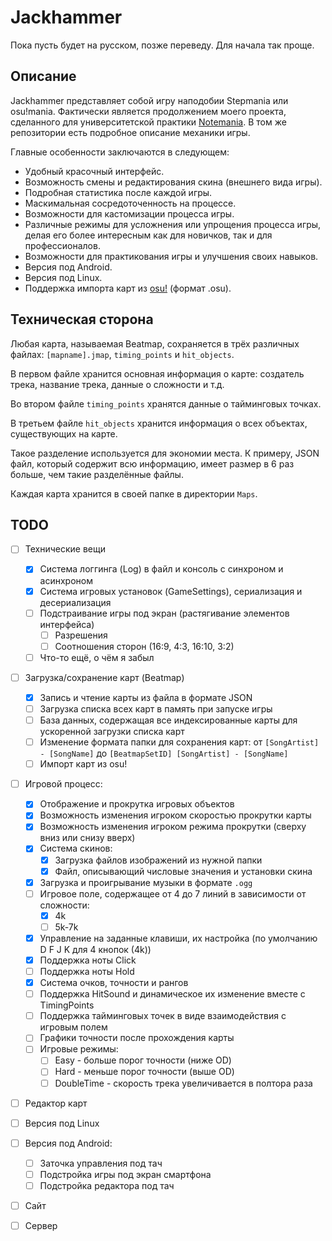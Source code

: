 # Jackhammer
Пока пусть будет на русском, позже переведу. Для начала так проще.
## Описание
Jackhammer представляет собой игру наподобии Stepmania или osu!mania. 
Фактически является продолжением моего проекта, сделанного для университетской практики 
[Notemania](https://github.com/lunacys/Notemania). В том же репозитории есть подробное описание механики игры.

Главные особенности заключаются в следующем:
- Удобный красочный интерфейс.
- Возможность смены и редактирования скина (внешнего вида игры).
- Подробная статистика после каждой игры.
- Маскимальная сосредоточенность на процессе.
- Возможности для кастомизации процесса игры.
- Различные режимы для усложнения или упрощения процесса игры, делая его более интересным как для новичков, так и для профессионалов.
- Возможности для практикования игры и улучшения своих навыков.
- Версия под Android.
- Версия под Linux.
- Поддержка импорта карт из [osu!](https://osu.ppy.sh) (формат .osu).

## Техническая сторона
Любая карта, называемая Beatmap, сохраняется в трёх различных файлах: ```[mapname].jmap```, ```timing_points``` и ```hit_objects```. 

В первом файле хранится основная информация о карте: создатель трека, название трека, данные о сложности и т.д.

Во втором файле ```timing_points``` хранятся данные о тайминговых точках.

В третьем файле ```hit_objects``` хранится информация о всех объектах, существующих на карте.

Такое разделение используется для экономии места. К примеру, JSON файл, который содержит всю информацию, 
имеет размер в 6 раз больше, чем такие разделённые файлы.

Каждая карта хранится в своей папке в директории ```Maps```.

## TODO
- [ ] Технические вещи
  - [x] Система логгинга (Log) в файл и консоль с синхроном и асинхроном
  - [x] Система игровых установок (GameSettings), сериализация и десериализация
  - [ ] Подстраивание игры под экран (растягивание элементов интерфейса)
    - [ ] Разрешения
    - [ ] Соотношения сторон (16:9, 4:3, 16:10, 3:2)
  - [ ] Что-то ещё, о чём я забыл
- [ ] Загрузка/сохранение карт (Beatmap)
  - [x] Запись и чтение карты из файла в формате JSON
  - [ ] Загрузка списка всех карт в память при запуске игры
  - [ ] База данных, содержащая все индексированные карты для ускоренной загрузки списка карт
  - [ ] Изменение формата папки для сохранения карт: от ```[SongArtist] - [SongName]``` до ```[BeatmapSetID] [SongArtist] - [SongName]```
  - [ ] Импорт карт из osu!
- [ ] Игровой процесс:
  - [x] Отображение и прокрутка игровых объектов
  - [x] Возможность изменения игроком скоростью прокрутки карты
  - [x] Возможность изменения игроком режима прокрутки (сверху вниз или снизу вверх)
  - [x] Система скинов:
    - [x] Загрузка файлов изображений из нужной папки
    - [x] Файл, описывающий числовые значения и установки скина
  - [x] Загрузка и проигрывание музыки в формате ```.ogg```
  - [ ] Игровое поле, содержащее от 4 до 7 линий в зависимости от сложности:
    - [x] 4k 
	- [ ] 5k-7k
  - [x] Управление на заданные клавиши, их настройка (по умолчанию D F J K для 4 кнопок (4k))
  - [x] Поддержка ноты Click
  - [ ] Поддержка ноты Hold
  - [x] Система очков, точности и рангов
  - [ ] Поддержка HitSound и динамическое их изменение вместе с TimingPoints
  - [ ] Поддержка тайминговых точек в виде взаимодействия с игровым полем
  - [ ] Графики точности после прохождения карты
  - [ ] Игровые режимы:
    - [ ] Easy - больше порог точности (ниже OD)
    - [ ] Hard - меньше порог точности (выше OD)
    - [ ] DoubleTime - скорость трека увеличивается в полтора раза
- [ ] Редактор карт
- [ ] Версия под Linux
- [ ] Версия под Android:
  - [ ] Заточка управления под тач
  - [ ] Подстройка игры под экран смартфона
  - [ ] Подстройка редактора под тач
- [ ] Сайт
- [ ] Сервер

  
  
